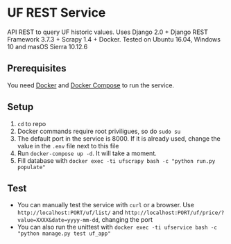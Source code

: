 # UF REST Service

API REST to query UF historic values. Uses Django 2.0 + Django REST Framework 3.7.3 + Scrapy 1.4 + Docker. Tested on Ubuntu 16.04, Windows 10 and masOS Sierra 10.12.6

## Prerequisites

You need [Docker](https://docs.docker.com/engine/installation/) and
[Docker Compose](https://docs.docker.com/compose/install/#install-compose
) to run the service.  

## Setup

1. `cd` to repo
2. Docker commands require root priviligues, so do `sudo su` 
3. The default port in the service is 8000. If it is already used, change 
the value in the `.env` file next to this file
4. Run `docker-compose up -d`. It will take a moment.
5. Fill database with `docker exec -ti ufscrapy bash -c "python run.py populate"`

## Test

- You can manually test the service with `curl` or a browser. Use `http://localhost:PORT/uf/list/` and
 `http://localhost:PORT/uf/price/?value=XXXX&date=yyyy-mm-dd`, changing the port 
- You can also run the unittest with `docker exec -ti ufservice bash -c "python manage.py test uf_app"`
